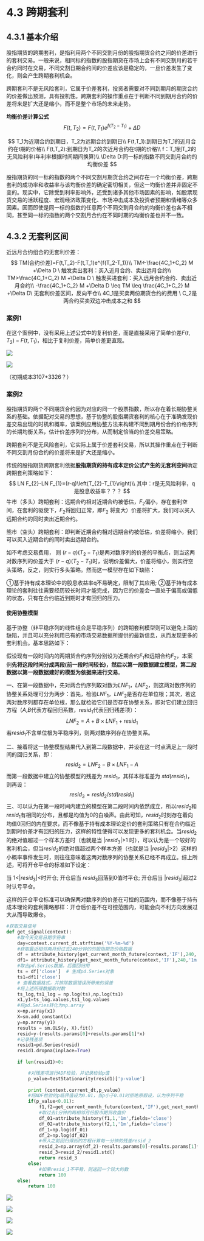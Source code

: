 # 4.3  跨期套利

## 4.3.1  基本介绍

股指期货的跨期套利，是指利用两个不同交割月份的股指期货合约之间的价差进行的套利交易。一般来说，相同标的指数的股指期货在市场上会有不同交割月的若干合约同时在交易，不同交割日期合约间的价差应该是稳定的，一旦价差发生了变化，则会产生跨期套利机会。

跨期套利不是无风险套利，它属于价差套利，投资者需要对不同到期月的期货合约的价差做出预测，具有投机性。跨期套利的操作重点在于判断不同到期月合约的价差将来是扩大还是缩小，而不是整个市场的未来走势。

**均衡价差计算公式**
$$
F(t,T_2)=F(t,T_1)e^{f(T_2-T_1)}+\Delta D
$$

$$
T_1为近期合约到期日，T_2为远期合约到期日\\
F(t,T_1):到期日为T_1的近月合约在t期的价格\\
F(t,T_2):到期日为T_2的次近月合约在t期的价格\\
f：T_1到T_2的无风险利率(年利率根据时间期间换算)\\
\Delta D:同一标的指数不同交割月合约的均衡价差
$$

股指期货的同一标的指数的两个不同交割月期货合约之间存在一个均衡价差，跨期套利的成功率和收益率与该均衡价差的确定密切相关，但这一均衡价差并非固定不变的。现实中，它除受到利率影响外，还受到诸多其他市场因素的影响，如股票现货交易的活跃程度、宏观经济政策变化、市场冲击成本及投资者预期和情绪等众多因素。因而即使是同一标的指数的任意两个不同交割月合约的均衡价差也各不相同，甚至同一标的指数的两个交割月合约在不同时期的均衡价差也并不一致。

## 4.3.2  无套利区间

近远月合约组合的无套利价差：
$$
TM(合约价差)=F(t,T_2)-F(t,T_1)e^{f(T_2-T_1)}\\
TM<-\frac{4C_1+C_2} M +\Delta D \ 触发卖出套利：买入近月合约、卖出远月合约\\
TM>\frac{4C_1+C_2} M +\Delta D \ 触发买进套利：买入远月合约合约、卖出近月合约\\
-\frac{4C_1+C_2} M +\Delta D \leq TM \leq \frac{4C_1+C_2} M +\Delta D\ 无套利价差区间，反向平仓\\
4C_1是买卖两份期货合约的费用 \  C_2是两合约买卖双边冲击成本之和
$$

### 案例1

在这个案例中，没有采用上述公式中的复利价差，而是直接采用了简单价差$F(t,T_2)-F(t,T_1)$，相比于复利价差，简单价差更直观。

![](./Figs/pic4.3.1.png)

![](./Figs/pic4.3.2.png)

（初期成本3107+3326？）

### 案例2

股指期货的两个不同期货合约因为对应的同一个股票指数，所以存在着长期协整关系的基础。依据配对交易的思想，基于协整的股指期货套利的核心在于准确发现价差交易出现的时机和概率，该案例应用协整方法来构建不同到期月份合约价格序列的长期均衡关系，估计价差序列的分布，从而制定恰当的价差交易策略。

跨期套利不是无风险套利，它实际上属于价差套利交易，所以其操作重点在于判断不同交割月份合约的价差将来是扩大还是缩小。

传统的股指期货跨期套利依据**股指期货的持有成本定价公式产生的无套利空间**确定跨期套利策略如下：
$$
LN F_{2}-LN F_{1}=(r-q)\left(T_{2}-T_{1}\right)\\
其中：r是无风险利率，q是股息收益率？？？
$$
牛市（多头）跨期套利：远期合约相对近期合约被低估，$F_2$偏小，存在套利空间，在套利的驱使下，$F_2$将回归正常，即$F_2$ 将变大）价差将扩大，我们可以买入远期合约的同时卖出近期合约。

熊市（空头）跨期套利：即判断近期合约相对远期合约被低估，价差将缩小，我们可以买入近期合约的同时卖出远期合约。

如不考虑交易费用， 则 $(r−q)(T_2−T_1)$是两对数序列的价差的平衡点，则当这两对数序列的价差大于 $(r−q)(T_2−T_1)$时，说明价差偏大，价差将缩小，则实行空头策略，反之，则实行多头策略。然而这一模型存在如下缺陷：

①基于持有成本理论中的股息收益率q不易确定，限制了其应用;
②基于持有成本理论的套利往往需要经历较长时间才能完成，因为它的价差会一直处于偏高或偏低的状态，只有在合约临近到期时才有回归的压力。

#### **使用协整模型**

基于协整（非平稳序列的线性组合是平稳序列）的跨期套利模型则可以避免上面的缺陷，并且可以充分利用已有的市场交易数据所提供的最新信息，从而发现更多的套利机会。基本思路如下：

假设现有一段时间内的两期货合约序列分别设为近期合约$F_1$和远期合约$F_2$，本案例**先将这段时间分成两段(前一段时间较长)，然后以第一段数据建立模型，第二段数据以第一段数据建好的模型为依据来进行交易**。

一、在第一段数据中，先对两合约序列取对数为$LNF_1$，$LNF_2$，则这两对数序列的协整关系处理可分为两步：首先，检验$LNF_1$，$LNF_2$是否存在单位根；其次，若这两对数序列都存在单位根，那么就检验它们是否存在协整关系，即对它们建立回归方程（$A$,$B$代表方程回归系数，$resid_1$代表回归残差项）：
$$
LNF_2 =A+B\times LNF_1+resid_1
$$
若$resid_1$不含单位根为平稳序列，则两对数序列存在协整关系。

二、接着将这一协整模型结果代入到第二段数据中，并设在这一时点满足上一段时间的回归关系，即：
$$
resid_2=LNF_2-B\times LNF_1-A
$$
而第一段数据中建立的协整模型的残差为 $resid_1$，其样本标准差为 $std(resid_1)$，则再设：
$$
resid_3=resid_2/std(resid_1)
$$
三、可以认为在第一段时间内建立的模型在第二段时间内依然成立，所以$resid_2$和$resid_1$有相同的分布，且都是均值为0的白噪声。由此可知，$resid_2$时刻存在着向均值0回归的内在要求，而不像基于持有成本理论定价的套利策略只有在合约临近到期时价差才有回归的压力，这样的特性使得可以发现更多的套利机会。当$resid_2$的绝对值超过一个样本方差时（也就是当 |$resid_3$|>1 时），可以认为是一个较好的套利机会，但当$resid_2$的绝对值超过两个样本方差（也就是当 $|resid_3|$>2）这样的小概率事件发生时，则往往意味着这两对数序列的协整关系已经不再成立。综上所述，可将开仓平仓的标准如下设定：

当 1<|$resid_3$|<时开仓;
开仓后当 $resid_3$回落到0值时平仓;
开仓后当  |$resid_3$|超过2时认亏平仓。

这样的开仓平仓标准可以确保两对数序列的价差在可控的范围内，而不像基于持有成本理论的套利策略那样：开仓后价差不在可控范围内，可能会向不利方向发展过大从而导致爆仓。

```python
#获取交易信号        
def get_signal(context):
    #取今天交易日期字符串
    day=context.current_dt.strftime('%Y-%m-%d')
    #获取最近相邻两月份过去240分钟的的股指期货价格数据
    df = attribute_history(get_current_month_future(context,'IF'),240,'1m','close')
    df1= attribute_history(get_next_month_future(context,'IF'),240,'1m','close')
    #取出pd.Series数据，后面回归用
    ts = df['close']  # 生成pd.Series对象
    ts1=df1['close']
    # 查看数据格式，并排除数据错误所带来的误差
    #将上述所得数据取对数
    ts_log,ts1_log = np.log(ts),np.log(ts1)
    x1,y1=ts_log.values,ts1_log.values
    #将pd.Series转化为np.array
    x=np.array(x1)
    X=sm.add_constant(x)
    y=np.array(y1)
    results = sm.OLS(y, X).fit()
    resid=y-(results.params[0]+results.params[1]*x)
    #记录残差项
    resid1=pd.Series(resid)
    resid1.dropna(inplace=True)    
    
    if len(resid1)>0:

        #对残差项进行ADF检验，并记录检验p值
        p_value=testStationarity(resid1)['p-value']
        
        print (context.current_dt,p_value)
        #将ADF检验的p临界值设为0.01，当p小于0.01时拒绝原假设，认为序列平稳
        if(p_value<0.01):
            f1,f2=get_current_month_future(context,'IF'),get_next_month_future(context,'IF')
            #取过去1分钟的两相邻月份股市期货收盘价
            df_01=attribute_history(f1,1,'1m',fields='close')
            df_02=attribute_history(f2,1,'1m',fields='close')
            df_1=np.log(df_01)
            df_2=np.log(df_02)
            #带入之前回归得到的方程计算每一分钟的残差resid_2
            resid_2=np.array(df_2)-results.params[0]-results.params[1]*np.array(df_1)
            resid_3=resid_2/resid1.std()
            return resid_3
        else:
            #如果resid_1不平稳，则返回一个较大的数
            return 100
    else:
        return 100
```

![](./Figs/eg1.png)

![](./Figs/eg2.png)

![](./Figs/eg3.png)

![](./Figs/eg5.png)



